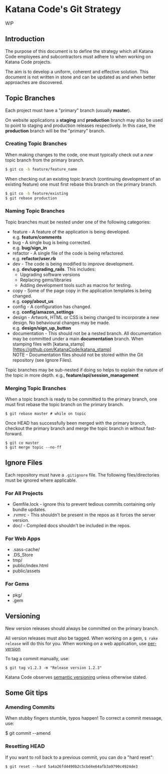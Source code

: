 # Katana Code's Git Strategy

WIP

## Introduction

The purpose of this document is to define the strategy which all Katana Code employees and subcontractors must adhere to when working on Katana Code projects.

The aim is to develop a uniform, coherent and effective solution. This document is not written in stone and can be updated as and when better approaches are discovered.

## Topic Branches

Each project must have a "primary" branch (usually **master**).

On website applications a **staging** and **production** branch may also be used to point to staging and production releases respectively. In this case, the **production** branch will be the "primary" branch.

### Creating Topic Branches

When making changes to the code, one must typically check out a *new* topic branch from the primary branch.

``` bash
$ git co -b feature/feature_name
```

When checking out an existing topic branch (continuing development of an existing feature) one must first rebase this branch on the primary branch.

``` bash
$ git co -b feature/existing
$ git rebase production
```

### Naming Topic Branches

Topic branches must be nested under one of the following categories:

* feature - A feature of the application is being developed. <br>e.g. **feature/comments**
* bug - A single bug is being corrected.<br>e.g. **bug/sign_in**
* refactor - A single file of the code is being refactored.<br>e.g. **refactor/user.rb**
* dev - The code is being modified to improve development.<br>e.g. **dev/upgrading_rails**. This includes:
    * Upgrading software versions
    * Replacing gems/libraries
    * Adding development tools such as macros for testing.
* copy - Some of the page copy in the application templates is being changed. <br> e.g. **copy/about_us**
* config - A configuration has changed.<br> e.g. **config/amazon_settings**
* design - Artwork, HTML or CSS is being changed to incorporate a new design. No behavioural changes may be made.<br> e.g. **design/sign_up_button**
* documentation - This should not be a nested branch. All documentation may be committed under a main **documentation** branch. When stamping files with [katana_stamp][https://github.com/KatanaCode/katana_stamp] <br> NOTE - Documentation files should not be stored within the Git repository (see Ignore Files).

Topic branches may be sub-nested if doing so helps to explain the nature of the topic in more depth. e.g., **feature/api/session_management**

### Merging Topic Branches

When a topic branch is ready to be committed to the primary branch, one must first rebase the topic branch on the primary branch.

    $ git rebase master # while on topic

Once HEAD has successfully been merged with the primary branch, checkout the primary branch and merge the topic branch in without fast-forward.

    $ git co master
    $ git merge topic --no-ff

## Ignore Files

Each repository must have a `.gitignore` file. The following files/directories must be ignored where applicable.

### For All Projects

* Gemfile.lock - ignore this to prevent tedious commits containing only bundle updates.
* .rvmrc - This shouldn't be present in the repos as it forces the server version.
* doc/ - Compiled docs shouldn't be included in the repos.

### For Web Apps

* .sass-cache/
* .DS_Store
* tmp/
* public/index.html
* public/assets

### For Gems

* pkg/
* .gem

## Versioning

New version releases should always be committed on the primary branch.

All version releases must also be tagged. When working on a gem, `$ rake release` will do this for you. When working on a web application, use [per-version](https://github.com/bodacious/per-version)

To tag a commit manually, use:

    $ git tag v1.2.3 -m "Release version 1.2.3"

Katana Code observes [semantic versioning](http://semver.org/) unless otherwise stated.

## Some Git tips

### Amending Commits

When stubby fingers stumble, typos happen! To correct a commit message, use:

$ git commit --amend

### Resetting HEAD

If you want to roll back to a previous commit, you can do a "hard reset":

    $ git reset --hard 5a4a26fd4490b2c5cbd4e64afb3a9790c4924de3
